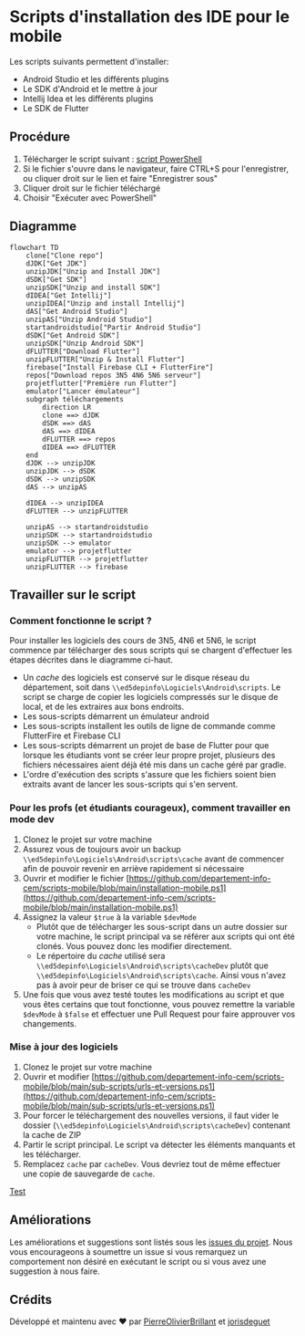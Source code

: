 # Scripts d'installation des IDE pour le mobile

Les scripts suivants permettent d'installer:

- Android Studio et les différents plugins
- Le SDK d'Android et le mettre à jour
- Intellij Idea et les différents plugins
- Le SDK de Flutter

## Procédure

1. Télécharger le script suivant : [script PowerShell](https://raw.githubusercontent.com/departement-info-cem/scripts-mobile/main/installation-mobile.ps1 "download")
2. Si le fichier s'ouvre dans le navigateur, faire CTRL+S pour l'enregistrer, ou cliquer droit sur le lien et faire "Enregistrer sous"
3. Cliquer droit sur le fichier téléchargé
4. Choisir "Exécuter avec PowerShell"

## Diagramme
```mermaid
flowchart TD
    clone["Clone repo"]
    dJDK["Get JDK"]
    unzipJDK["Unzip and Install JDK"]
    dSDK["Get SDK"]
    unzipSDK["Unzip and install SDK"]
    dIDEA["Get Intellij"]
    unzipIDEA["Unzip and install Intellij"]
    dAS["Get Android Studio"]
    unzipAS["Unzip Android Studio"]
    startandroidstudio["Partir Android Studio"]
    dSDK["Get Android SDK"]
    unzipSDK["Unzip Android SDK"]
    dFLUTTER["Download Flutter"]
    unzipFLUTTER["Unzip & Install Flutter"]
    firebase["Install Firebase CLI + FlutterFire"]
    repos["Download repos 3N5 4N6 5N6 serveur"]
    projetflutter["Première run Flutter"]
    emulator["Lancer émulateur"]
    subgraph téléchargements
        direction LR
        clone ==> dJDK
        dSDK ==> dAS
        dAS ==> dIDEA
        dFLUTTER ==> repos
        dIDEA ==> dFLUTTER
    end
    dJDK --> unzipJDK
    unzipJDK --> dSDK
    dSDK --> unzipSDK
    dAS --> unzipAS
    
    dIDEA --> unzipIDEA
    dFLUTTER --> unzipFLUTTER
    
    unzipAS --> startandroidstudio
    unzipSDK --> startandroidstudio
    unzipSDK --> emulator
    emulator --> projetflutter
    unzipFLUTTER --> projetflutter
    unzipFLUTTER --> firebase
```

## Travailler sur le script

### Comment fonctionne le script ?

Pour installer les logiciels des cours de 3N5, 4N6 et 5N6, le script commence par télécharger des sous scripts qui se chargent d'effectuer les étapes décrites dans le diagramme ci-haut.

- Un *cache* des logiciels est conservé sur le disque réseau du département, soit dans `\\ed5depinfo\Logiciels\Android\scripts`. Le script se charge de copier les logiciels compressés sur le disque de local, et de les extraires aux bons endroits.
- Les sous-scripts démarrent un émulateur android
- Les sous-scripts installent les outils de ligne de commande comme FlutterFire et Firebase CLI
- Les sous-scripts démarrent un projet de base de Flutter pour que lorsque les étudiants vont se créer leur propre projet, plusieurs des fichiers nécessaires aient déjà été mis dans un cache géré par gradle.
- L'ordre d'exécution des scripts s'assure que les fichiers soient bien extraits avant de lancer les sous-scripts qui s'en servent.

### Pour les profs (et étudiants courageux), comment travailler en mode dev

1. Clonez le projet sur votre machine
2. Assurez vous de toujours avoir un backup `\\ed5depinfo\Logiciels\Android\scripts\cache` avant de commencer afin de pouvoir revenir en arriève rapidement si nécessaire
3. Ouvrir et modifier le fichier [https://github.com/departement-info-cem/scripts-mobile/blob/main/installation-mobile.ps1](https://github.com/departement-info-cem/scripts-mobile/blob/main/installation-mobile.ps1)
4. Assignez la valeur `$true` à la variable `$devMode`
   - Plutôt que de télécharger les sous-script dans un autre dossier sur votre machine, le script principal va se référer aux scripts qui ont été clonés. Vous pouvez donc les modifier directement.
   - Le répertoire du *cache* utilisé sera `\\ed5depinfo\Logiciels\Android\scripts\cacheDev` plutôt que `\\ed5depinfo\Logiciels\Android\scripts\cache`. Ainsi vous n'avez pas à avoir peur de briser ce qui se trouve dans `cacheDev`
5. Une fois que vous avez testé toutes les modifications au script et que vous êtes certains que tout fonctionne, vous pouvez remettre la variable `$devMode` à `$false` et effectuer une Pull Request pour faire approuver vos changements.

### Mise à jour des logiciels

1. Clonez le projet sur votre machine
2. Ouvrir et modifier [https://github.com/departement-info-cem/scripts-mobile/blob/main/sub-scripts/urls-et-versions.ps1](https://github.com/departement-info-cem/scripts-mobile/blob/main/sub-scripts/urls-et-versions.ps1)
3. Pour forcer le téléchargement des nouvelles versions, il faut vider le dossier (`\\ed5depinfo\Logiciels\Android\scripts\cacheDev`) contenant la cache de ZIP
4. Partir le script principal. Le script va détecter les éléments manquants et les télécharger.
5. Remplacez `cache` par `cacheDev`. Vous devriez tout de même effectuer une copie de sauvegarde de `cache`.

<a href="https://raw.githubusercontent.com/departement-info-cem/scripts-mobile/main/installation.bat" download>Test</a>

## Améliorations

Les améliorations et suggestions sont listés sous les [issues du projet](https://github.com/departement-info-cem/scripts-mobile/issues). Nous vous encourageons à soumettre un issue si vous remarquez un comportement non désiré en exécutant le script ou si vous avez une suggestion à nous faire.

## Crédits

Développé et maintenu avec ❤️ par [PierreOlivierBrillant](https://github.com/PierreOlivierBrillant) et [jorisdeguet](https://github.com/jorisdeguet)
